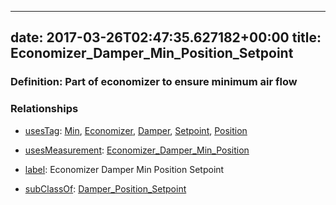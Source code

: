 
---
date: 2017-03-26T02:47:35.627182+00:00
title: Economizer_Damper_Min_Position_Setpoint
---
### Definition: Part of economizer to ensure minimum air flow

### Relationships

* [usesTag](https://brickschema.org/schema/1.0/BrickFrame#usesTag): [Min](https://brickschema.org/schema/1.0/BrickTag#Min), [Economizer](https://brickschema.org/schema/1.0/BrickTag#Economizer), [Damper](https://brickschema.org/schema/1.0/BrickTag#Damper), [Setpoint](https://brickschema.org/schema/1.0/BrickTag#Setpoint), [Position](https://brickschema.org/schema/1.0/BrickTag#Position)

* [usesMeasurement](https://brickschema.org/schema/1.0/BrickFrame#usesMeasurement): [Economizer_Damper_Min_Position](https://brickschema.org/schema/1.0/Brick#Economizer_Damper_Min_Position)

* [label](http://www.w3.org/2000/01/rdf-schema#label): Economizer Damper Min Position Setpoint

* [subClassOf](http://www.w3.org/2000/01/rdf-schema#subClassOf): [Damper_Position_Setpoint](https://brickschema.org/schema/1.0/Brick#Damper_Position_Setpoint)
